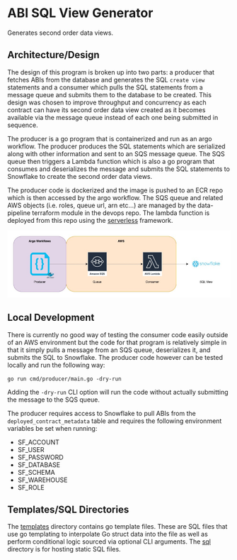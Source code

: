 # ABI SQL View Generator

Generates second order data views.

## Architecture/Design

The design of this program is broken up into two parts: a producer that fetches ABIs from the database and generates the SQL `create view` statements and a consumer which pulls the SQL statements from a message queue and submits them to the database to be created. This design was chosen to improve throughput and concurrency as each contract can have its second order data view created as it becomes available via the message queue instead of each one being submitted in sequence.

The producer is a go program that is containerized and run as an argo workflow. The producer produces the SQL statements which are serialized along with other information and sent to an SQS message queue. The SQS queue then triggers a Lambda function which is also a go program that consumes and deserializes the message and submits the SQL statements to Snowflake to create the second order data views.

The producer code is dockerized and the image is pushed to an ECR repo which is then accessed by the argo workflow. The SQS queue and related AWS objects (i.e. roles, queue url, arn etc...) are managed by the data-pipeline terraform module in the devops repo. The lambda function is deployed from this repo using the [serverless](https://www.serverless.com/) framework.

![alt text](./images/sql-view-generator.jpeg "Architecture Overview")

## Local Development

There is currently no good way of testing the consumer code easily outside of an AWS environment but the code for that program is relatively simple in that it simply pulls a message from an SQS queue, deserializes it, and submits the SQL to Snowflake. The producer code however can be tested locally and run the following way:

```{bash}
go run cmd/producer/main.go -dry-run
```

Adding the `-dry-run` CLI option will run the code without actually submitting the message to the SQS queue.

The producer requires access to Snowflake to pull ABIs from the `deployed_contract_metadata` table and requires the following environment variables be set when running:

- SF_ACCOUNT
- SF_USER
- SF_PASSWORD
- SF_DATABASE
- SF_SCHEMA
- SF_WAREHOUSE
- SF_ROLE

## Templates/SQL Directories

The [templates](./templates/) directory contains go template files. These are SQL files that use go templating to interpolate Go struct data into the file as well as perform conditional logic sourced via optional CLI arguments. The [sql](./sql/) directory is for hosting static SQL files.
